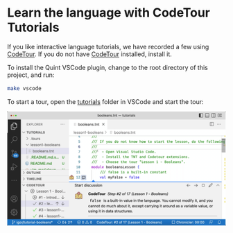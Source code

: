 # Learn the language with CodeTour Tutorials

If you like interactive language tutorials, we have recorded a few using
[CodeTour][]. If you do not have [CodeTour][] installed, install it.

To install the Quint VSCode plugin, change to the root directory of this
project, and run:

```sh
make vscode
```

To start a tour, open the [tutorials](./) folder in VSCode and start the tour:

![CodeTour Animation](./img/tutorials-1671180664875.gif)

[CodeTour]: https://marketplace.visualstudio.com/items?itemName=vsls-contrib.codetour
